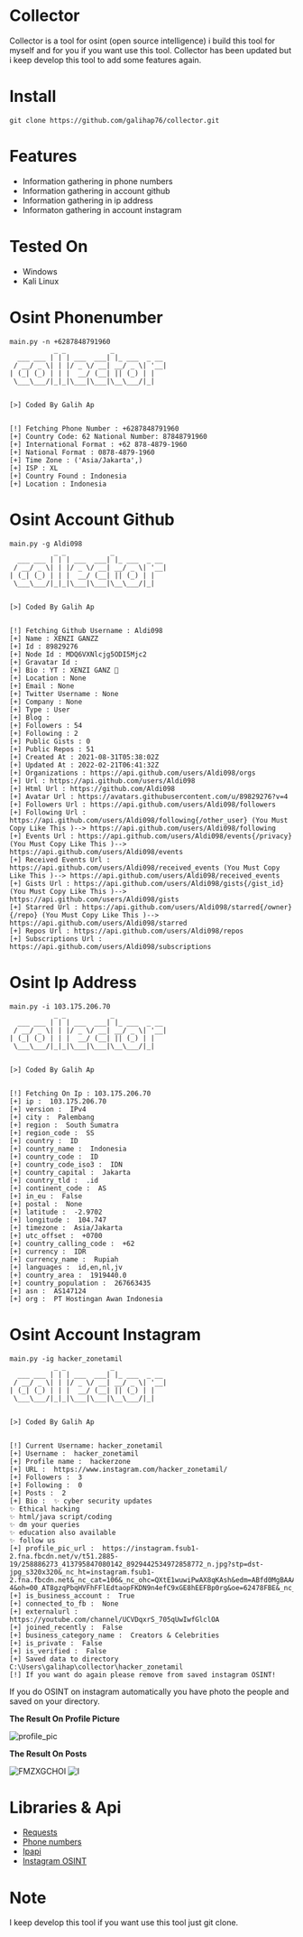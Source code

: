 # Collector
Collector is a tool for osint (open source intelligence) i build this tool for myself and for you if you want use this tool. Collector has been updated but i keep develop this tool to add some features again.

# Install
```
git clone https://github.com/galihap76/collector.git
```

# Features
- Information gathering in phone numbers
- Information gathering in account github
- Information gathering in ip address
- Informaton gathering in account instagram

# Tested On
- Windows
- Kali Linux

# Osint Phonenumber
```
main.py -n +6287848791960
           _ _           _
  ___ ___ | | | ___  ___| |_ ___  _ __
 / __/ _ \| | |/ _ \/ __| __/ _ \| '__|
| (_| (_) | | |  __/ (__| || (_) | |
 \___\___/|_|_|\___|\___|\__\___/|_|


[>] Coded By Galih Ap


[!] Fetching Phone Number : +6287848791960
[+] Country Code: 62 National Number: 87848791960
[+] International Format : +62 878-4879-1960
[+] National Format : 0878-4879-1960
[+] Time Zone : ('Asia/Jakarta',)
[+] ISP : XL
[+] Country Found : Indonesia
[+] Location : Indonesia
```

# Osint Account Github
```
main.py -g Aldi098
           _ _           _
  ___ ___ | | | ___  ___| |_ ___  _ __
 / __/ _ \| | |/ _ \/ __| __/ _ \| '__|
| (_| (_) | | |  __/ (__| || (_) | |
 \___\___/|_|_|\___|\___|\__\___/|_|


[>] Coded By Galih Ap


[!] Fetching Github Username : Aldi098
[+] Name : XENZI GANZZ
[+] Id : 89829276
[+] Node Id : MDQ6VXNlcjg5ODI5Mjc2
[+] Gravatar Id :
[+] Bio : YT : XENZI GANZ 🤖
[+] Location : None
[+] Email : None
[+] Twitter Username : None
[+] Company : None
[+] Type : User
[+] Blog :
[+] Followers : 54
[+] Following : 2
[+] Public Gists : 0
[+] Public Repos : 51
[+] Created At : 2021-08-31T05:38:02Z
[+] Updated At : 2022-02-21T06:41:32Z
[+] Organizations : https://api.github.com/users/Aldi098/orgs
[+] Url : https://api.github.com/users/Aldi098
[+] Html Url : https://github.com/Aldi098
[+] Avatar Url : https://avatars.githubusercontent.com/u/89829276?v=4
[+] Followers Url : https://api.github.com/users/Aldi098/followers
[+] Following Url : https://api.github.com/users/Aldi098/following{/other_user} (You Must Copy Like This )--> https://api.github.com/users/Aldi098/following
[+] Events Url : https://api.github.com/users/Aldi098/events{/privacy} (You Must Copy Like This )--> https://api.github.com/users/Aldi098/events
[+] Received Events Url : https://api.github.com/users/Aldi098/received_events (You Must Copy Like This )--> https://api.github.com/users/Aldi098/received_events
[+] Gists Url : https://api.github.com/users/Aldi098/gists{/gist_id} (You Must Copy Like This )--> https://api.github.com/users/Aldi098/gists
[+] Starred Url : https://api.github.com/users/Aldi098/starred{/owner}{/repo} (You Must Copy Like This )--> https://api.github.com/users/Aldi098/starred
[+] Repos Url : https://api.github.com/users/Aldi098/repos
[+] Subscriptions Url : https://api.github.com/users/Aldi098/subscriptions
```

# Osint Ip Address
```
main.py -i 103.175.206.70
           _ _           _
  ___ ___ | | | ___  ___| |_ ___  _ __
 / __/ _ \| | |/ _ \/ __| __/ _ \| '__|
| (_| (_) | | |  __/ (__| || (_) | |
 \___\___/|_|_|\___|\___|\__\___/|_|


[>] Coded By Galih Ap


[!] Fetching On Ip : 103.175.206.70
[+] ip :  103.175.206.70
[+] version :  IPv4
[+] city :  Palembang
[+] region :  South Sumatra
[+] region_code :  SS
[+] country :  ID
[+] country_name :  Indonesia
[+] country_code :  ID
[+] country_code_iso3 :  IDN
[+] country_capital :  Jakarta
[+] country_tld :  .id
[+] continent_code :  AS
[+] in_eu :  False
[+] postal :  None
[+] latitude :  -2.9702
[+] longitude :  104.747
[+] timezone :  Asia/Jakarta
[+] utc_offset :  +0700
[+] country_calling_code :  +62
[+] currency :  IDR
[+] currency_name :  Rupiah
[+] languages :  id,en,nl,jv
[+] country_area :  1919440.0
[+] country_population :  267663435
[+] asn :  AS147124
[+] org :  PT Hostingan Awan Indonesia
```

# Osint Account Instagram
```
main.py -ig hacker_zonetamil
           _ _           _
  ___ ___ | | | ___  ___| |_ ___  _ __
 / __/ _ \| | |/ _ \/ __| __/ _ \| '__|
| (_| (_) | | |  __/ (__| || (_) | |
 \___\___/|_|_|\___|\___|\__\___/|_|


[>] Coded By Galih Ap


[!] Current Username: hacker_zonetamil
[+] Username :  hacker_zonetamil
[+] Profile name :  hackerzone
[+] URL :  https://www.instagram.com/hacker_zonetamil/
[+] Followers :  3
[+] Following :  0
[+] Posts :  2
[+] Bio :  ✨ cyber security updates
✨ Ethical hacking
✨ html/java script/coding
✨ dm your queries
✨ education also available
✨ follow us
[+] profile_pic_url :  https://instagram.fsub1-2.fna.fbcdn.net/v/t51.2885-19/258886273_413795847080142_8929442534972858772_n.jpg?stp=dst-jpg_s320x320&_nc_ht=instagram.fsub1-2.fna.fbcdn.net&_nc_cat=106&_nc_ohc=QXtE1wuwiPwAX8qKAsh&edm=ABfd0MgBAAAA&ccb=7-4&oh=00_AT8gzqPbqHVFhFFlEdtaopFKDN9n4efC9xGE8hEEFBp0rg&oe=62478FBE&_nc_sid=7bff83
[+] is_business_account :  True
[+] connected_to_fb :  None
[+] externalurl :  https://youtube.com/channel/UCVDqxrS_705qUwIwfGlclOA
[+] joined_recently :  False
[+] business_category_name :  Creators & Celebrities
[+] is_private :  False
[+] is_verified :  False
[+] Saved data to directory C:\Users\galihap\collector\hacker_zonetamil
[!] If you want do again please remove from saved instagram OSINT!
```
If you do OSINT on instagram automatically you have photo the people and saved on your directory.

**The Result On Profile Picture**

![profile_pic](https://user-images.githubusercontent.com/83481679/160291536-b9cc50de-d5fe-4288-971d-cfc6d3150c19.jpg)

**The Result On Posts**

![FMZXGCHOI](https://user-images.githubusercontent.com/83481679/160291650-e84f00b5-6578-4eba-a014-faa83e73d784.jpg)
![I](https://user-images.githubusercontent.com/83481679/160291684-b1160298-4fe7-4e0d-969b-3ada00dbe2c8.jpg)


# Libraries & Api
- <a href="https://pypi.org/project/requests/">Requests</a>
- <a href="https://pypi.org/project/phonenumbers/">Phone numbers</a>
- <a href="https://ipapi.co/">Ipapi</a>
- <a href="https://github.com/sc1341/InstagramOSINT">Instagram OSINT</a>

# Note
I keep develop this tool if you want use this tool just git clone.
